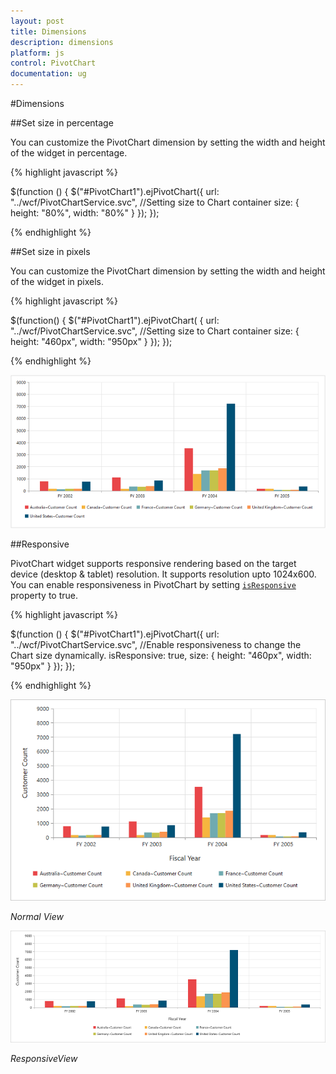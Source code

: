 ```yaml
---
layout: post
title: Dimensions
description: dimensions
platform: js
control: PivotChart
documentation: ug
---
```


#Dimensions

##Set size in percentage

You can customize the PivotChart dimension by setting the width and height of the widget in percentage.

{% highlight javascript %}

$(function () {
   $("#PivotChart1").ejPivotChart({
       url: "../wcf/PivotChartService.svc", 
       //Setting size to Chart container
       size: {
         height: "80%",
         width: "80%"
       }
    });
});

{% endhighlight %}

##Set size in pixels

You can customize the PivotChart dimension by setting the width and height of the widget in pixels.

{% highlight javascript %}

$(function()
{
    $("#PivotChart1").ejPivotChart(
    {
        url: "../wcf/PivotChartService.svc",
        //Setting size to Chart container
        size:
        {
            height: "460px",
            width: "950px"
        }
    });
});

{% endhighlight %}

![](Dimensions_images/Dimensions.png) 

##Responsive

PivotChart widget supports responsive rendering based on the target device (desktop & tablet) resolution. It supports resolution upto 1024x600. You can enable responsiveness in PivotChart by setting [`isResponsive`](/js/api/ejpivotchart#members:isresponsive) property to true.

{% highlight javascript %}

$(function () {
   $("#PivotChart1").ejPivotChart({
       url: "../wcf/PivotChartService.svc", 
       //Enable responsiveness to change the Chart size dynamically.
       isResponsive: true,
       size: {
         height: "460px",
         width: "950px"
       }
    });
});

{% endhighlight %}

![](Dimensions_images/NormalView.png)

_Normal View_

![](Dimensions_images/ResponsiveView.png)

_ResponsiveView_